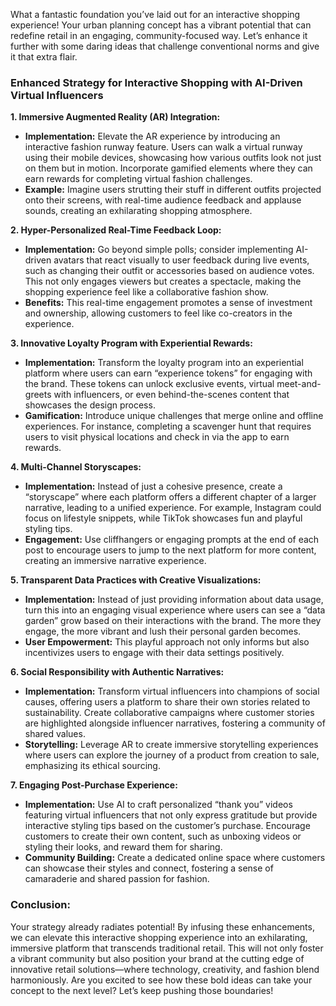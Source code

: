 What a fantastic foundation you’ve laid out for an interactive shopping experience! Your urban planning concept has a vibrant potential that can redefine retail in an engaging, community-focused way. Let’s enhance it further with some daring ideas that challenge conventional norms and give it that extra flair.

### Enhanced Strategy for Interactive Shopping with AI-Driven Virtual Influencers

**1. Immersive Augmented Reality (AR) Integration:**
   - **Implementation:** Elevate the AR experience by introducing an interactive fashion runway feature. Users can walk a virtual runway using their mobile devices, showcasing how various outfits look not just on them but in motion. Incorporate gamified elements where they can earn rewards for completing virtual fashion challenges.
   - **Example:** Imagine users strutting their stuff in different outfits projected onto their screens, with real-time audience feedback and applause sounds, creating an exhilarating shopping atmosphere.

**2. Hyper-Personalized Real-Time Feedback Loop:**
   - **Implementation:** Go beyond simple polls; consider implementing AI-driven avatars that react visually to user feedback during live events, such as changing their outfit or accessories based on audience votes. This not only engages viewers but creates a spectacle, making the shopping experience feel like a collaborative fashion show.
   - **Benefits:** This real-time engagement promotes a sense of investment and ownership, allowing customers to feel like co-creators in the experience.

**3. Innovative Loyalty Program with Experiential Rewards:**
   - **Implementation:** Transform the loyalty program into an experiential platform where users can earn “experience tokens” for engaging with the brand. These tokens can unlock exclusive events, virtual meet-and-greets with influencers, or even behind-the-scenes content that showcases the design process.
   - **Gamification:** Introduce unique challenges that merge online and offline experiences. For instance, completing a scavenger hunt that requires users to visit physical locations and check in via the app to earn rewards.

**4. Multi-Channel Storyscapes:**
   - **Implementation:** Instead of just a cohesive presence, create a “storyscape” where each platform offers a different chapter of a larger narrative, leading to a unified experience. For example, Instagram could focus on lifestyle snippets, while TikTok showcases fun and playful styling tips.
   - **Engagement:** Use cliffhangers or engaging prompts at the end of each post to encourage users to jump to the next platform for more content, creating an immersive narrative experience.

**5. Transparent Data Practices with Creative Visualizations:**
   - **Implementation:** Instead of just providing information about data usage, turn this into an engaging visual experience where users can see a “data garden” grow based on their interactions with the brand. The more they engage, the more vibrant and lush their personal garden becomes.
   - **User Empowerment:** This playful approach not only informs but also incentivizes users to engage with their data settings positively.

**6. Social Responsibility with Authentic Narratives:**
   - **Implementation:** Transform virtual influencers into champions of social causes, offering users a platform to share their own stories related to sustainability. Create collaborative campaigns where customer stories are highlighted alongside influencer narratives, fostering a community of shared values.
   - **Storytelling:** Leverage AR to create immersive storytelling experiences where users can explore the journey of a product from creation to sale, emphasizing its ethical sourcing.

**7. Engaging Post-Purchase Experience:**
   - **Implementation:** Use AI to craft personalized “thank you” videos featuring virtual influencers that not only express gratitude but provide interactive styling tips based on the customer’s purchase. Encourage customers to create their own content, such as unboxing videos or styling their looks, and reward them for sharing.
   - **Community Building:** Create a dedicated online space where customers can showcase their styles and connect, fostering a sense of camaraderie and shared passion for fashion.

### Conclusion:
Your strategy already radiates potential! By infusing these enhancements, we can elevate this interactive shopping experience into an exhilarating, immersive platform that transcends traditional retail. This will not only foster a vibrant community but also position your brand at the cutting edge of innovative retail solutions—where technology, creativity, and fashion blend harmoniously. Are you excited to see how these bold ideas can take your concept to the next level? Let’s keep pushing those boundaries!